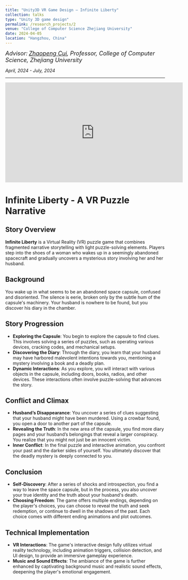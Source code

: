 ```yaml
---
title: "Unity3D VR Game Design — Infinite Liberty"
collection: talks
type: "Unity 3D game design"
permalink: /research_projects/2
venue: "College of Computer Science Zhejiang University"
date: 2024-04-05
location: "Hangzhou, China"
---
```

*<font size=4>Advisor:</font> [<font size=4>Zhaopeng Cui</font>](https://zhpcui.github.io/)<font size=4>, Professor, College of Computer Science, Zhejiang University</font>*   

*April, 2024 - July, 2024*  

- - -  

<iframe width="560" height="315" src="https://www.youtube.com/embed/dLDUX4J_KNg" frameborder="0" allow="accelerometer; autoplay; clipboard-write; encrypted-media; gyroscope; picture-in-picture" allowfullscreen></iframe>

# Infinite Liberty - A VR Puzzle Narrative

## Story Overview
**Infinite Liberty** is a Virtual Reality (VR) puzzle game that combines fragmented narrative storytelling with light puzzle-solving elements. Players step into the shoes of a woman who wakes up in a seemingly abandoned spacecraft and gradually uncovers a mysterious story involving her and her husband.

## Background
You wake up in what seems to be an abandoned space capsule, confused and disoriented. The silence is eerie, broken only by the subtle hum of the capsule's machinery. Your husband is nowhere to be found, but you discover his diary in the chamber.

## Story Progression
- **Exploring the Capsule**: You begin to explore the capsule to find clues. This involves solving a series of puzzles, such as operating various devices, cracking codes, and mechanical setups.
- **Discovering the Diary**: Through the diary, you learn that your husband may have harbored malevolent intentions towards you, mentioning a mystery involving a book and a deadly plan.
- **Dynamic Interactions**: As you explore, you will interact with various objects in the capsule, including doors, books, radios, and other devices. These interactions often involve puzzle-solving that advances the story.

## Conflict and Climax
- **Husband’s Disappearance**: You uncover a series of clues suggesting that your husband might have been murdered. Using a crowbar found, you open a door to another part of the capsule.
- **Revealing the Truth**: In the new area of the capsule, you find more diary pages and your husband’s belongings that reveal a larger conspiracy. You realize that you might not just be an innocent victim.
- **Inner Conflict**: In the final puzzle and interactive animation, you confront your past and the darker sides of yourself. You ultimately discover that the deadly mystery is deeply connected to you.

## Conclusion
- **Self-Discovery**: After a series of shocks and introspection, you find a way to leave the space capsule, but in the process, you also uncover your true identity and the truth about your husband's death.
- **Choosing Freedom**: The game offers multiple endings, depending on the player's choices, you can choose to reveal the truth and seek redemption, or continue to dwell in the shadows of the past. Each choice comes with different ending animations and plot outcomes.

## Technical Implementation
- **VR Interactions**: The game's interactive design fully utilizes virtual reality technology, including animation triggers, collision detection, and UI design, to provide an immersive gameplay experience.
- **Music and Sound Effects**: The ambiance of the game is further enhanced by captivating background music and realistic sound effects, deepening the player's emotional engagement.

